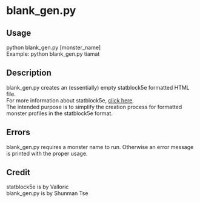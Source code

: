 # blank_gen.py 

## Usage

python blank_gen.py [monster_name]  
Example: python blank_gen.py tiamat

## Description

blank_gen.py creates an (essentially) empty statblock5e formatted HTML file.  
For more information about statblock5e, [click here](https://valloric.github.io/statblock5e/).  
The intended purpose is to simplify the creation process for formatted monster profiles in the statblock5e format.

## Errors

blank_gen.py requires a monster name to run. Otherwise an error message is printed with the proper usage.

## Credit

statblock5e is by Valloric  
blank_gen.py is by Shunman Tse
